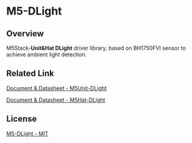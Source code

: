 # M5-DLight

## Overview

M5Stack-**Unit&Hat DLight** driver library, based on BH1750FVI sensor to achieve ambient light detection.

## Related Link

[Document & Datasheet - M5Unit-DLight](https://docs.m5stack.com/en/hat/hat_dlight)

[Document & Datasheet - M5Hat-DLight](https://docs.m5stack.com/en/hat/hat_dlight)


## License

[M5-DLight - MIT](LICENSE)
